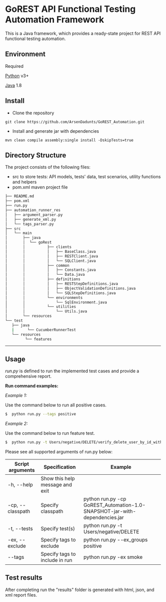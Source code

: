 # GoREST API Functional Testing Automation Framework

This is a Java framework, which provides a ready-state project for REST API functional testing automation.

## Environment

Required

[Python](https://www.python.org/downloads/) v3+

[Java](https://www.java.com/en/download/) 1.8

## Install

- Clone the repository
```shell
git clone https://github.com/ArsenDadunts/GoREST_Automation.git
```

- Install and generate jar with dependencies
```shell
mvn clean compile assembly:single install -DskipTests=true
```

## Directory Structure
The project consists of the following files:
- src to store tests: API models, tests' data, test scenarios, utility functions and helpers
- pom.xml maven project file

```bash
├── README.md
├── pom.xml
├── run.py
├── automation_runner_res
│   ├── argument_parser.py
│   ├── generate_xml.py
│   └── tags_parser.py
├── src
│   └── main
│       ├── java
│       │  └── goRest
│       │          ├── clients
│       │          │   ├── BaseClass.java
│       │          │   ├── RESTClient.java
│       │          │   └── SQLClient.java
│       │          ├── common
│       │          │   ├── Constants.java
│       │          │   └── Data.java
│       │          ├── definitions
│       │          │   ├── RESTStepDefinitions.java
│       │          │   ├── ObjectValidationDefinitions.java
│       │          │   └── SQLStepDefinitions.java
│       │          └── environments
│       │              └── SqlEnvironment.java
│       │          └── utilities
│       │              └── Utils.java
│       └── resources
└── test
   ├── java
   |      └── CucumberRunnerTest
   └── resources
         └── features

```

---
## Usage

_run.py_ is defined to run the implemented test cases and provide a comprehensive report.

**Run command examples:**

*Example 1:*

Use the command below to run all positive cases.
```sh
$  python run.py --tags positive
```

*Example 2:*

Use the command below to run feature test.
```sh
$  python run.py -t Users/negative/DELETE/verify_delete_user_by_id_with_deleted_userId.feature
```

Please see all supported arguments of run.py below:

| Script arguments  | Specification  |Example|
| ------------ | ------------ | ------------ |
|-h, --help  | Show this help message and exit |  |
|-cp, --classpath  |Specify classpath |python run.py -cp GoREST_Automation-1.0-SNAPSHOT-jar-with-dependencies.jar|
|-t, --tests | Specify test(s)| python run.py -t Users/negative/DELETE|
|-ex, --exclude |Specify tags to exclude |python run.py --ex_groups positive|
|--tags |Specify tags to include in run |python run.py -ex smoke|

## Test results

After completing run the "results" folder is generated with html, json, and xml report files.  
